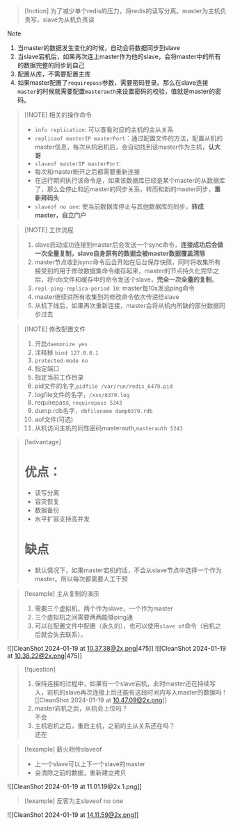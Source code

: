 
> [!notion] 
>  为了减少单个redis的压力，将redis的读写分离。master为主机负责写，slave为从机负责读



> [!NOTE] 
> 1. 当master的数据发生变化的时候，自动会将数据同步到slave
> 2. 当slave宕机后，如果再次连上master作为他的slave，会将master中的所有的数据完整的同步到自己
> 3. 配置从库，不需要配置主库
> 4. 如果master配置了`requirepass`参数，需要密码登录。那么在slave连接`master`的时候就需要配置`masterauth`来设置密码的校验，值就是master的密码。



> [!NOTE] 相关的操作命令
>* `info replication`: 可以查看对应的主机的主从关系
>* `replicaof masterIP masterPort`：通过配置文件的方法，配置从机的master信息，每次从机宕机后，会自动找到该master作为主机，**认大哥**
>*  `slaveof masterIP masterPort`:
>	* 每次和master断开之后都需要重新连接
>	* 在运行期间执行该命令是，如果该数据库已经是某个master的从数据库了，那么会停止和远master的同步关系，转而和新的master同步，**重新拜码头**
>* `slaveof no one`: 使当前数据库停止与其他数据库的同步，**转成master，自立门户**
> 



> [!NOTE] 工作流程
> 1. slave启动成功连接到master后会发送一个sync命令，**连接成功后会做一次全量复制，slave自身原有的数据会被master数据覆盖清除** 
> 2. master节点收到sync命令后会开始在后台保存快照，同时将收集所有接受到的用于修改数据集命令缓存起来，master的节点持久化完毕之后，将rdb文件和缓存中的命令发送个slave，**完全一次全量的复制**。
> 3. `repl-ping-replica-period 10`: master每10s发出ping命令
> 4. master继续讲所有收集到的修改命令依次传递给slave
> 5. 从机下线后，如果再次重新连接，master会将从机内所缺的部分数据同步过去


> [!NOTE] 修改配置文件
> 1. 开启`daemonize yes`
> 2. 注释掉 `bind 127.0.0.1`
> 3. `protected-mode no`
> 4. 指定端口
> 5. 指定当前工作目录
> 6. pid文件的名字,`pidfile /var/run/redis_6479.pid`
> 7. logfile文件的名字，`/xxx/6379.log`
> 8. requirepass, `requirepass 5243`
> 9. dump.rdb名字，`dbfilename dump6379.rdb`
> 10. aof文件(可选)
> 11. 从机访问主机的同性密码masterauth,`masterauth 5243`



> [!advantage] 
> # 优点：
> * 读写分离
> * 容灾恢复
> * 数据备份
> * 水平扩容支持高并发
> # 缺点
> * 默认情况下，如果master宕机的话，不会从slave节点中选择一个作为master。所以每次都需要人工干预


> [!example] 主从复制的演示
> 1. 需要三个虚拟机，两个作为slave，一个作为master
> 2. 三个虚拟机之间需要两两能够ping通
> 3. 可以在配置文件中配置（永久的），也可以使用`slave of`命令（宕机之后就会失去联系）。

![[CleanShot 2024-01-19 at 10.37.38@2x.png|475]]
![[CleanShot 2024-01-19 at 10.38.22@2x.png|475]]


> [!question] 
> 1. 保持连接的过程中，如果有一个slave宕机，此时master还在持续写入，宕机的slave再次连接上后还能有这段时间内写入master的数据吗
> 	![[CleanShot 2024-01-19 at 10.47.09@2x.png]]
> 2. master宕机之后，从机会上位吗？  
> 	不会
> 3. 主机宕机之后，重启主机，之前的主从关系还在吗？  
> 	还在




> [!example] 薪火相传slaveof
> * 上一个slave可以上下一个slave的master
> * 会清除之前的数据，重新建立拷贝

![[CleanShot 2024-01-19 at 11.01.19@2x 1.png]]



> [!example] 反客为主slaveof no one

![[CleanShot 2024-01-19 at 14.11.59@2x.png]]





